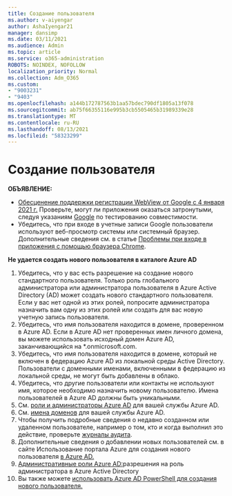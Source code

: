 ```yaml
---
title: Создание пользователя
ms.author: v-aiyengar
author: AshaIyengar21
manager: dansimp
ms.date: 03/11/2021
ms.audience: Admin
ms.topic: article
ms.service: o365-administration
ROBOTS: NOINDEX, NOFOLLOW
localization_priority: Normal
ms.collection: Adm_O365
ms.custom:
- "9003231"
- "9403"
ms.openlocfilehash: a144b172787563b1aa57bdec790df1805a13f078
ms.sourcegitcommit: ab75f66355116e995b3cb5505465b31989339e28
ms.translationtype: MT
ms.contentlocale: ru-RU
ms.lasthandoff: 08/13/2021
ms.locfileid: "58323299"
---
```

# <a name="create-user"></a>Создание пользователя

**ОБЪЯВЛЕНИЕ:**

- [Обесценение поддержки регистрации WebView от Google с 4 января 2021 г.](https://docs.microsoft.com/azure/active-directory/external-identities/google-federation#deprecation-of-webview-sign-in-support) Проверьте, могут ли приложения оказаться затронутыми, следуя указаниям [Google](https://go.microsoft.com/fwlink/?linkid=2157323) по тестированию совместимости.
- Убедитесь, что при входе в учетные записи Google пользователи используют веб-просмотр системы или системный браузер. Дополнительные сведения см. в статье [Проблемы при входе в приложения с помощью браузера Chrome](https://docs.microsoft.com/office365/troubleshoot/miscellaneous/chrome-behavior-affects-applications).

**Не удается создать нового пользователя в каталоге Azure AD**

1. Убедитесь, что у вас есть разрешение на создание нового стандартного пользователя. Только роль глобального администратора или администратора пользователя в Azure Active Directory (AD) может создать нового стандартного пользователя. Если у вас нет одной из этих ролей, попросите администратора назначить вам одну из этих ролей или создать для вас новую учетную запись пользователя.
1. Убедитесь, что имя пользователя находится в домене, проверенном в Azure AD. Если в Azure AD нет проверенных имен личного домена, вы можете использовать исходный домен Azure AD, заканчивающийся на *.onmicrosoft.com.
1. Убедитесь, что имя пользователя находится в домене, который не включен в федерацию Azure AD из локальной среды Active Directory. Пользователи с доменными именами, включенными в федерацию из локальной среды, не могут быть добавлены в облако.
1. Убедитесь, что другие пользователи или контакты не используют имя, которое необходимо назначить новому пользователю. Имена пользователей в Azure AD должны быть уникальными.
1. См. [роли и администраторы Azure AD](https://portal.azure.com/#blade/Microsoft_AAD_IAM/ActiveDirectoryMenuBlade/RolesAndAdministrators) для вашей службы Azure AD.
1. См. [имена доменов](https://portal.azure.com/#blade/Microsoft_AAD_IAM/ActiveDirectoryMenuBlade/RolesAndAdministrators) для вашей службы Azure AD.
1. Чтобы получить подробные сведения о недавно созданном или удаленном пользователе, например о том, кто и когда выполнил это действие, проверьте [журналы аудита](https://portal.azure.com/#blade/Microsoft_AAD_IAM/ActiveDirectoryMenuBlade/RolesAndAdministrators).
1. Дополнительные сведения о добавлении новых пользователей см. в сайте Использование портала Azure для создания нового пользователя [в Azure AD.](https://docs.microsoft.com/azure/active-directory/active-directory-users-create-azure-portal)
1. [Административные роли Azure AD:](https://docs.microsoft.com/azure/active-directory/active-directory-assign-admin-roles)разрешения на роль администратора в Azure Active Directory
1. Вы также можете [использовать Azure AD PowerShell для создания нового пользователя.](https://docs.microsoft.com/powershell/module/azuread/new-azureaduser?view=azureadps-2.0)
